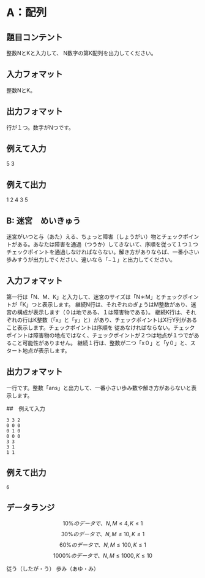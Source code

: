 # A：配列

## 題目コンテント
整数NとKと入力して、 N数字の第K配列を出力してください。

## 入力フォマット
整数NとK。

## 出力フォマット
行が１つ。数字がNつです。

## 例えて入力
5 3

## 例えて出力
1 2 4 3 5

## B: 迷宮　めいきゅう
迷宮がいつと与（あた）える、ちょっと障害（しょうがい）物とチェックポイントがある。あなたは障害を通過（つうか）してきないて、序順を従って１つ１つチェックポイントを通過しなければならない。解き方がありならば、一番小さい歩みすうが出力しでください、違いなら「−１」と出力してください。

## 入力フォマット
第一行は「N、M、K」と入力して、迷宮のサイズは「N＊M」とチェックポイントが「K」つと表示します。
継続N行は、それぞれのぎょうはM整数があり、迷宮の構成が表示します（０は地である、１は障害物である）。
継続K行は、それぞれの行はK整数（「x」と「y」と）があり、チェックポイントはX行Y列があること表示します。チェックポイントは序順を
従あなければならない。チェックポイントは障害物の地点ではなく、チェックポイントが２つは地点が１つでがあること可能性がありません。
継続１行は、整数が二つ「x０」と「y０」と、スタート地点が表示します。

## 出力フォマット
一行です。整数「ans」と出力して、一番小さい歩み数や解き方があらないと表示します。

##　例えて入力
```
3 3 2
0 0 0
0 1 0
0 0 0
3 3
3 1
1 1
```
## 例えて出力
```
6
```
## データランジ

$$ 10\%  のデータで、N,M \le 4,K \le 1 $$
$$ 30\%  のデータで、N,M \le 10,K \le 1 $$
$$ 60\%  のデータで、N,M \le 100,K \le 1 $$
$$ 1000\%  のデータで、N,M \le 1000,K \le 10 $$

従う（したが・う）
歩み（あゆ・み）
